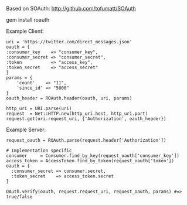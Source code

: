 Based on SOAuth: http://github.com/tofumatt/SOAuth
  
  gem install roauth

Example Client:

	uri = 'https://twitter.com/direct_messages.json'
	oauth = {
    :consumer_key    => "consumer_key",
    :consumer_secret => "consumer_secret",
    :token           => "access_key",
    :token_secret    => "access_secret"
	}
	params = {
		'count'    => "11",
		'since_id' => "5000"
	}
	oauth_header = ROAuth.header(oauth, uri, params)

	http_uri = URI.parse(uri)
	request  = Net::HTTP.new(http_uri.host, http_uri.port)
	request.get(uri.request_uri, {'Authorization', oauth_header})

Example Server:
  
	request_oauth = ROAuth.parse(request.header['Authorization'])
	
	# Implementation specific
	consumer     = Consumer.find_by_key(request_oauth['consumer_key'])
	access_token = AccessToken.find_by_token(request_oauth['token'])
	oauth = {
	  :consumer_secret => consumer.secret,
	  :token_secret    => access_token.secret
	}
	
	OAuth.verify(oauth, request.request_uri, request_oauth, params) #=> true/false